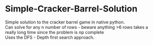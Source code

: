 # Simple-Cracker-Barrel-Solution
Simple solution to the cracker barrel game in native python.   
Can solve for any n number of rows - beware anything >6 rows takes a really long time since the problem is np complete  
Uses the DFS - Depth first search approach.  
